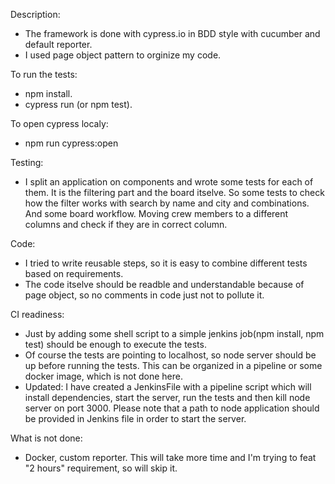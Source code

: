 Description: 
- The framework is done with cypress.io in BDD style with cucumber and default reporter.
- I used page object pattern to orginize my code.

To run the tests:
- npm install.
- cypress run (or npm test).

To open cypress localy:
- npm run cypress:open

Testing:
- I split an application on components and wrote some tests for each of them. It is the filtering part and the board itselve. So some tests to check how the filter works with search by name and city and combinations. And some board workflow. Moving crew members to a different columns and check if they are in correct column.

Code:
- I tried to write reusable steps, so it is easy to combine different tests based on requirements.
- The code itselve should be readble and understandable because of page object, so no comments in code just not to pollute it.

CI readiness:
- Just by adding some shell script to a simple jenkins job(npm install, npm test) should be enough to execute the tests. 
- Of course the tests are pointing to localhost, so node server should be up before running the tests. This can be organized in a pipeline or some docker image, which is not done here. 
- Updated: I have created a JenkinsFile with a pipeline script which will install dependencies, start the server, run the tests and then kill node server on port 3000. Please note that a path to node application should be provided in Jenkins file in order to start the server. 

What is not done:
- Docker, custom reporter. This will take more time and I'm trying to feat "2 hours" requirement, so will skip it.  
